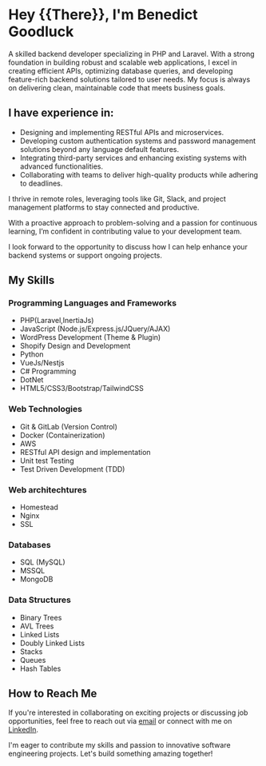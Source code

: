 
# Hey {{There}}, I'm Benedict Goodluck

A skilled backend developer specializing in PHP and Laravel. With a strong foundation in building robust and scalable web applications, I excel in creating efficient APIs, optimizing database queries, and developing feature-rich backend solutions tailored to user needs. 
My focus is always on delivering clean, maintainable code that meets business goals.

## I have experience in:

- Designing and implementing RESTful APIs and microservices.
- Developing custom authentication systems and password management solutions beyond any language default features.
- Integrating third-party services and enhancing existing systems with advanced functionalities.
- Collaborating with teams to deliver high-quality products while adhering to deadlines.

I thrive in remote roles, leveraging tools like Git, Slack, and project management platforms to stay connected and productive. 

With a proactive approach to problem-solving and a passion for continuous learning, I’m confident in contributing value to your development team.

I look forward to the opportunity to discuss how I can help enhance your backend systems or support ongoing projects.

## My Skills

### Programming Languages and Frameworks
- PHP(Laravel,InertiaJs)
- JavaScript (Node.js/Express.js/JQuery/AJAX)
- WordPress Development (Theme & Plugin)
- Shopify Design and Development
- Python
- VueJs/Nestjs
- C# Programming
- DotNet
- HTML5/CSS3/Bootstrap/TailwindCSS

### Web Technologies
- Git & GitLab (Version Control)
- Docker (Containerization)
- AWS
- RESTful API design and implementation
- Unit test Testing
- Test Driven Development (TDD)

### Web architechtures
- Homestead
- Nginx
- SSL

### Databases
- SQL (MySQL)
- MSSQL
- MongoDB

### Data Structures
- Binary Trees
- AVL Trees
- Linked Lists
- Doubly Linked Lists
- Stacks
- Queues
- Hash Tables


## How to Reach Me

If you're interested in collaborating on exciting projects or discussing job opportunities, feel free to reach out via [email](mailto:omosabenedict@gmail.com) or connect with me on [LinkedIn](https://www.linkedin.com/in/benedictgoodluck).

I'm eager to contribute my skills and passion to innovative software engineering projects. Let's build something amazing together!
